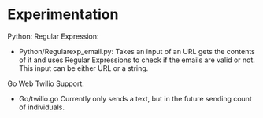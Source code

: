 Experimentation
=================

Python: 
Regular Expression:
- Python/Regularexp_email.py:
    Takes an input of an URL gets the contents of it and uses Regular Expressions to check if the emails are valid or not. This input can be either URL or a string. 

Go
Web Twilio Support:
- Go/twilio.go
    Currently only sends a text, but in the future sending count of individuals.
